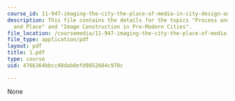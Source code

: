 ```yaml
---
course_id: 11-947-imaging-the-city-the-place-of-media-in-city-design-and-development-fall-1998
description: This file contains the details for the topics "Process and Form, Work
  and Place" and "Image Construction in Pre-Modern Cities".
file_location: /coursemedia/11-947-imaging-the-city-the-place-of-media-in-city-design-and-development-fall-1998/4766364bbcc48dab0efd9852684c970c_1.pdf
file_type: application/pdf
layout: pdf
title: 1.pdf
type: course
uid: 4766364bbcc48dab0efd9852684c970c

---
```

None